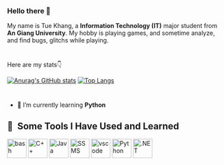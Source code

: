 ### Hello there 👋

My name is Tue Khang, a **Information Technology (IT)** major student from **An Giang University**. My hobby is playing games, and sometime analyze, and find bugs, glitchs while playing.
#
Here are my stats👇

[![Anurag's GitHub stats](https://github-readme-stats.vercel.app/api?username=Hexkd)](https://github.com/anuraghazra/github-readme-stats)
[![Top Langs](https://github-readme-stats.vercel.app/api/top-langs?username=Hexkd&layout=compact&theme=tokyonight)](https://github.com/Hexkd)
#

- 🌱 I’m currently learning **Python**

## 🚀 &nbsp;Some Tools I Have Used and Learned



<p align="left">
<img src="https://cdn.jsdelivr.net/gh/devicons/devicon/icons/c/c-original.svg" alt="bash" width="45" height="45"/>
<img src="https://cdn.jsdelivr.net/gh/devicons/devicon/icons/cplusplus/cplusplus-original.svg" alt="C++" width="45" height="45"/>
<img src="https://cdn.jsdelivr.net/gh/devicons/devicon/icons/java/java-original.svg" alt="Java" width="45" height="45"/>
<img src="https://cdn.jsdelivr.net/gh/devicons/devicon/icons/sqlserver/sqlserver-original.svg" alt="SSMS" width="45" height="45"/>
<img src="https://cdn.jsdelivr.net/gh/devicons/devicon/icons/vscode/vscode-original.svg" alt="vscode" width="45" height="45"/>
<img src="https://cdn.jsdelivr.net/gh/devicons/devicon/icons/python/python-original.svg" alt="Python" width="45" height="45"/>
<img src="https://cdn.jsdelivr.net/gh/devicons/devicon/icons/dotnetcore/dotnetcore-original.svg" alt=".NET" width="45" height="45"/>
</p>

#






<!--
**Hexkd/Hexkd** is a ✨ _special_ ✨ repository because its `README.md` (this file) appears on your GitHub profile.

Here are some ideas to get you started:

- 🔭 I’m currently working on **Python Project**
- 🌱 I’m currently learning **Python**
- 👯 I’m currently NOT looking to collaborate on **...** , YET
- 🤔 I’m looking for help with ...
- 💬 Ask me about ...
- 📫 How to reach me: ...
- ⚡ Fun fact: ...
-->
